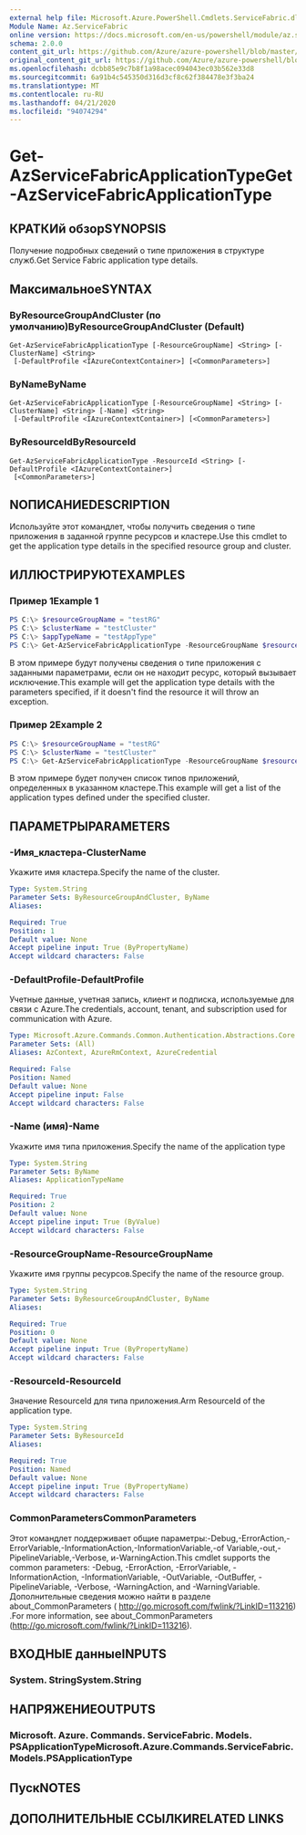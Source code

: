 ```yaml
---
external help file: Microsoft.Azure.PowerShell.Cmdlets.ServiceFabric.dll-Help.xml
Module Name: Az.ServiceFabric
online version: https://docs.microsoft.com/en-us/powershell/module/az.servicefabric/get-azservicefabricapplicationtype
schema: 2.0.0
content_git_url: https://github.com/Azure/azure-powershell/blob/master/src/ServiceFabric/ServiceFabric/help/Get-AzServiceFabricApplicationType.md
original_content_git_url: https://github.com/Azure/azure-powershell/blob/master/src/ServiceFabric/ServiceFabric/help/Get-AzServiceFabricApplicationType.md
ms.openlocfilehash: dcbb85e9c7b8f1a98acec094043ec03b562e33d8
ms.sourcegitcommit: 6a91b4c545350d316d3cf8c62f384478e3f3ba24
ms.translationtype: MT
ms.contentlocale: ru-RU
ms.lasthandoff: 04/21/2020
ms.locfileid: "94074294"
---
```

# <span data-ttu-id="3b0e4-101">Get-AzServiceFabricApplicationType</span><span class="sxs-lookup"><span data-stu-id="3b0e4-101">Get-AzServiceFabricApplicationType</span></span>

## <span data-ttu-id="3b0e4-102">КРАТКИй обзор</span><span class="sxs-lookup"><span data-stu-id="3b0e4-102">SYNOPSIS</span></span>
<span data-ttu-id="3b0e4-103">Получение подробных сведений о типе приложения в структуре служб.</span><span class="sxs-lookup"><span data-stu-id="3b0e4-103">Get Service Fabric application type details.</span></span>

## <span data-ttu-id="3b0e4-104">Максимальное</span><span class="sxs-lookup"><span data-stu-id="3b0e4-104">SYNTAX</span></span>

### <span data-ttu-id="3b0e4-105">ByResourceGroupAndCluster (по умолчанию)</span><span class="sxs-lookup"><span data-stu-id="3b0e4-105">ByResourceGroupAndCluster (Default)</span></span>
```
Get-AzServiceFabricApplicationType [-ResourceGroupName] <String> [-ClusterName] <String>
 [-DefaultProfile <IAzureContextContainer>] [<CommonParameters>]
```

### <span data-ttu-id="3b0e4-106">ByName</span><span class="sxs-lookup"><span data-stu-id="3b0e4-106">ByName</span></span>
```
Get-AzServiceFabricApplicationType [-ResourceGroupName] <String> [-ClusterName] <String> [-Name] <String>
 [-DefaultProfile <IAzureContextContainer>] [<CommonParameters>]
```

### <span data-ttu-id="3b0e4-107">ByResourceId</span><span class="sxs-lookup"><span data-stu-id="3b0e4-107">ByResourceId</span></span>
```
Get-AzServiceFabricApplicationType -ResourceId <String> [-DefaultProfile <IAzureContextContainer>]
 [<CommonParameters>]
```

## <span data-ttu-id="3b0e4-108">NОПИСАНИЕ</span><span class="sxs-lookup"><span data-stu-id="3b0e4-108">DESCRIPTION</span></span>
<span data-ttu-id="3b0e4-109">Используйте этот командлет, чтобы получить сведения о типе приложения в заданной группе ресурсов и кластере.</span><span class="sxs-lookup"><span data-stu-id="3b0e4-109">Use this cmdlet to get the application type details in the specified resource group and cluster.</span></span>

## <span data-ttu-id="3b0e4-110">ИЛЛЮСТРИРУЮТ</span><span class="sxs-lookup"><span data-stu-id="3b0e4-110">EXAMPLES</span></span>

### <span data-ttu-id="3b0e4-111">Пример 1</span><span class="sxs-lookup"><span data-stu-id="3b0e4-111">Example 1</span></span>
```powershell
PS C:\> $resourceGroupName = "testRG"
PS C:\> $clusterName = "testCluster"
PS C:\> $appTypeName = "testAppType"
PS C:\> Get-AzServiceFabricApplicationType -ResourceGroupName $resourceGroupName -ClusterName $clusterName -Name $appTypeName
```

<span data-ttu-id="3b0e4-112">В этом примере будут получены сведения о типе приложения с заданными параметрами, если он не находит ресурс, который вызывает исключение.</span><span class="sxs-lookup"><span data-stu-id="3b0e4-112">This example will get the application type details with the parameters specified, if it doesn't find the resource it will throw an exception.</span></span>

### <span data-ttu-id="3b0e4-113">Пример 2</span><span class="sxs-lookup"><span data-stu-id="3b0e4-113">Example 2</span></span>
```powershell
PS C:\> $resourceGroupName = "testRG"
PS C:\> $clusterName = "testCluster"
PS C:\> Get-AzServiceFabricApplicationType -ResourceGroupName $resourceGroupName -ClusterName $clusterName
```

<span data-ttu-id="3b0e4-114">В этом примере будет получен список типов приложений, определенных в указанном кластере.</span><span class="sxs-lookup"><span data-stu-id="3b0e4-114">This example will get a list of the application types defined under the specified cluster.</span></span>

## <span data-ttu-id="3b0e4-115">ПАРАМЕТРЫ</span><span class="sxs-lookup"><span data-stu-id="3b0e4-115">PARAMETERS</span></span>

### <span data-ttu-id="3b0e4-116">-Имя_кластера</span><span class="sxs-lookup"><span data-stu-id="3b0e4-116">-ClusterName</span></span>
<span data-ttu-id="3b0e4-117">Укажите имя кластера.</span><span class="sxs-lookup"><span data-stu-id="3b0e4-117">Specify the name of the cluster.</span></span>

```yaml
Type: System.String
Parameter Sets: ByResourceGroupAndCluster, ByName
Aliases:

Required: True
Position: 1
Default value: None
Accept pipeline input: True (ByPropertyName)
Accept wildcard characters: False
```

### <span data-ttu-id="3b0e4-118">-DefaultProfile</span><span class="sxs-lookup"><span data-stu-id="3b0e4-118">-DefaultProfile</span></span>
<span data-ttu-id="3b0e4-119">Учетные данные, учетная запись, клиент и подписка, используемые для связи с Azure.</span><span class="sxs-lookup"><span data-stu-id="3b0e4-119">The credentials, account, tenant, and subscription used for communication with Azure.</span></span>

```yaml
Type: Microsoft.Azure.Commands.Common.Authentication.Abstractions.Core.IAzureContextContainer
Parameter Sets: (All)
Aliases: AzContext, AzureRmContext, AzureCredential

Required: False
Position: Named
Default value: None
Accept pipeline input: False
Accept wildcard characters: False
```

### <span data-ttu-id="3b0e4-120">-Name (имя)</span><span class="sxs-lookup"><span data-stu-id="3b0e4-120">-Name</span></span>
<span data-ttu-id="3b0e4-121">Укажите имя типа приложения.</span><span class="sxs-lookup"><span data-stu-id="3b0e4-121">Specify the name of the application type</span></span>

```yaml
Type: System.String
Parameter Sets: ByName
Aliases: ApplicationTypeName

Required: True
Position: 2
Default value: None
Accept pipeline input: True (ByValue)
Accept wildcard characters: False
```

### <span data-ttu-id="3b0e4-122">-ResourceGroupName</span><span class="sxs-lookup"><span data-stu-id="3b0e4-122">-ResourceGroupName</span></span>
<span data-ttu-id="3b0e4-123">Укажите имя группы ресурсов.</span><span class="sxs-lookup"><span data-stu-id="3b0e4-123">Specify the name of the resource group.</span></span>

```yaml
Type: System.String
Parameter Sets: ByResourceGroupAndCluster, ByName
Aliases:

Required: True
Position: 0
Default value: None
Accept pipeline input: True (ByPropertyName)
Accept wildcard characters: False
```

### <span data-ttu-id="3b0e4-124">-ResourceId</span><span class="sxs-lookup"><span data-stu-id="3b0e4-124">-ResourceId</span></span>
<span data-ttu-id="3b0e4-125">Значение ResourceId для типа приложения.</span><span class="sxs-lookup"><span data-stu-id="3b0e4-125">Arm ResourceId of the application type.</span></span>

```yaml
Type: System.String
Parameter Sets: ByResourceId
Aliases:

Required: True
Position: Named
Default value: None
Accept pipeline input: True (ByPropertyName)
Accept wildcard characters: False
```

### <span data-ttu-id="3b0e4-126">CommonParameters</span><span class="sxs-lookup"><span data-stu-id="3b0e4-126">CommonParameters</span></span>
<span data-ttu-id="3b0e4-127">Этот командлет поддерживает общие параметры:-Debug,-ErrorAction,-ErrorVariable,-InformationAction,-InformationVariable,-of Variable,-out,-PipelineVariable,-Verbose, и-WarningAction.</span><span class="sxs-lookup"><span data-stu-id="3b0e4-127">This cmdlet supports the common parameters: -Debug, -ErrorAction, -ErrorVariable, -InformationAction, -InformationVariable, -OutVariable, -OutBuffer, -PipelineVariable, -Verbose, -WarningAction, and -WarningVariable.</span></span> <span data-ttu-id="3b0e4-128">Дополнительные сведения можно найти в разделе about_CommonParameters ( http://go.microsoft.com/fwlink/?LinkID=113216) .</span><span class="sxs-lookup"><span data-stu-id="3b0e4-128">For more information, see about_CommonParameters (http://go.microsoft.com/fwlink/?LinkID=113216).</span></span>

## <span data-ttu-id="3b0e4-129">ВХОДНЫЕ данные</span><span class="sxs-lookup"><span data-stu-id="3b0e4-129">INPUTS</span></span>

### <span data-ttu-id="3b0e4-130">System. String</span><span class="sxs-lookup"><span data-stu-id="3b0e4-130">System.String</span></span>

## <span data-ttu-id="3b0e4-131">НАПРЯЖЕНИЕ</span><span class="sxs-lookup"><span data-stu-id="3b0e4-131">OUTPUTS</span></span>

### <span data-ttu-id="3b0e4-132">Microsoft. Azure. Commands. ServiceFabric. Models. PSApplicationType</span><span class="sxs-lookup"><span data-stu-id="3b0e4-132">Microsoft.Azure.Commands.ServiceFabric.Models.PSApplicationType</span></span>

## <span data-ttu-id="3b0e4-133">Пуск</span><span class="sxs-lookup"><span data-stu-id="3b0e4-133">NOTES</span></span>

## <span data-ttu-id="3b0e4-134">ДОПОЛНИТЕЛЬНЫЕ ССЫЛКИ</span><span class="sxs-lookup"><span data-stu-id="3b0e4-134">RELATED LINKS</span></span>
